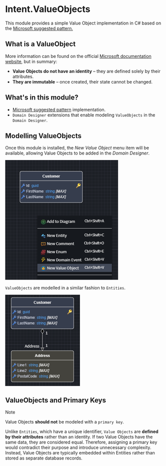 # Intent.ValueObjects

This module provides a simple Value Object implementation in C# based on the [Microsoft suggested pattern.](https://learn.microsoft.com/en-us/dotnet/architecture/microservices/microservice-ddd-cqrs-patterns/implement-value-objects)

## What is a ValueObject

More information can be found on the official [Microsoft documentation website](https://learn.microsoft.com/en-us/dotnet/architecture/microservices/microservice-ddd-cqrs-patterns/implement-value-objects#important-characteristics-of-value-objects), but in summary:

- **Value Objects do not have an identity** – they are defined solely by their attributes.
- **They are immutable** – once created, their state cannot be changed.

## What's in this module?

- [Microsoft suggested pattern](https://learn.microsoft.com/en-us/dotnet/architecture/microservices/microservice-ddd-cqrs-patterns/implement-value-objects) implementation.
- `Domain Designer` extensions that enable modeling `ValueObjects` in the `Domain Designer`.

## Modelling ValueObjects

Once this module is installed, the _New Value Object_ menu item will be available, allowing Value Objects to be added in the _Domain Designer_. 

![New Value Object](images/new-valueobject.png)

`ValueObjects` are modelled in a similar fashion to `Entities`.

![Modelling Value Object](images/model-valueobject.png)

## ValueObjects and Primary Keys

> [!NOTE]
>
> Value Objects **should not** be modeled with a `primary key`.

Unlike `Entities`, which have a unique identifier, `Value Objects` are **defined by their attributes** rather than an identity. If two Value Objects have the same data, they are considered equal. Therefore, assigning a primary key would contradict their purpose and introduce unnecessary complexity. Instead, Value Objects are typically embedded within Entities rather than stored as separate database records.
